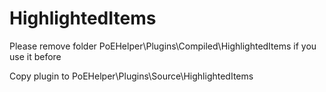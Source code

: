 # HighlightedItems

Please remove folder PoEHelper\Plugins\Compiled\HighlightedItems if you use it before

Copy plugin to PoEHelper\Plugins\Source\HighlightedItems